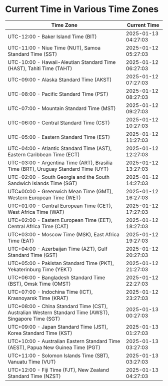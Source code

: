 # Current Time in Various Time Zones

| Time Zone | Current Time |
|-----------|--------------|
| UTC-12:00 - Baker Island Time (BIT) | 2025-01-13 04:27:03 |
| UTC-11:00 - Niue Time (NUT), Samoa Standard Time (SST) | 2025-01-12 05:27:03 |
| UTC-10:00 - Hawaii-Aleutian Standard Time (HAST), Tahiti Time (TAHT) | 2025-01-12 06:27:03 |
| UTC-09:00 - Alaska Standard Time (AKST) | 2025-01-12 07:27:03 |
| UTC-08:00 - Pacific Standard Time (PST) | 2025-01-12 08:27:03 |
| UTC-07:00 - Mountain Standard Time (MST) | 2025-01-12 09:27:03 |
| UTC-06:00 - Central Standard Time (CST) | 2025-01-12 10:27:03 |
| UTC-05:00 - Eastern Standard Time (EST) | 2025-01-12 11:27:03 |
| UTC-04:00 - Atlantic Standard Time (AST), Eastern Caribbean Time (ECT) | 2025-01-12 12:27:03 |
| UTC-03:00 - Argentina Time (ART), Brasília Time (BRT), Uruguay Standard Time (UYT) | 2025-01-12 13:27:03 |
| UTC-02:00 - South Georgia and the South Sandwich Islands Time (SGT) | 2025-01-12 14:27:03 |
| UTC±00:00 - Greenwich Mean Time (GMT), Western European Time (WET) | 2025-01-12 16:27:03 |
| UTC+01:00 - Central European Time (CET), West Africa Time (WAT) | 2025-01-12 17:27:03 |
| UTC+02:00 - Eastern European Time (EET), Central Africa Time (CAT) | 2025-01-12 18:27:03 |
| UTC+03:00 - Moscow Time (MSK), East Africa Time (EAT) | 2025-01-12 19:27:03 |
| UTC+04:00 - Azerbaijan Time (AZT), Gulf Standard Time (GST) | 2025-01-12 20:27:03 |
| UTC+05:00 - Pakistan Standard Time (PKT), Yekaterinburg Time (YEKT) | 2025-01-12 21:27:03 |
| UTC+06:00 - Bangladesh Standard Time (BST), Omsk Time (OMST) | 2025-01-12 22:27:03 |
| UTC+07:00 - Indochina Time (ICT), Krasnoyarsk Time (KRAT) | 2025-01-12 23:27:03 |
| UTC+08:00 - China Standard Time (CST), Australian Western Standard Time (AWST), Singapore Time (SGT) | 2025-01-13 00:27:03 |
| UTC+09:00 - Japan Standard Time (JST), Korea Standard Time (KST) | 2025-01-13 01:27:03 |
| UTC+10:00 - Australian Eastern Standard Time (AEST), Papua New Guinea Time (PGT) | 2025-01-13 03:27:03 |
| UTC+11:00 - Solomon Islands Time (SBT), Vanuatu Time (VUT) | 2025-01-13 03:27:03 |
| UTC+12:00 - Fiji Time (FJT), New Zealand Standard Time (NZST) | 2025-01-13 04:27:03 |
